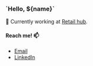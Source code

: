 ### \`Hello, ${name}\`

🔭 Currently working at [Retail hub](https://www.retailhub.com.br/).

#### Reach me! 📫
- [Email](mailto:victor@rhwd.dev)
- [LinkedIn](https://www.linkedin.com/in/vicmargo/)
